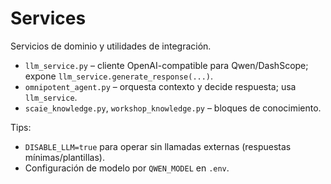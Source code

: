 # Services

Servicios de dominio y utilidades de integración.

- `llm_service.py` – cliente OpenAI-compatible para Qwen/DashScope; expone `llm_service.generate_response(...)`.
- `omnipotent_agent.py` – orquesta contexto y decide respuesta; usa `llm_service`.
- `scaie_knowledge.py`, `workshop_knowledge.py` – bloques de conocimiento.

Tips:
- `DISABLE_LLM=true` para operar sin llamadas externas (respuestas mínimas/plantillas).
- Configuración de modelo por `QWEN_MODEL` en `.env`.
